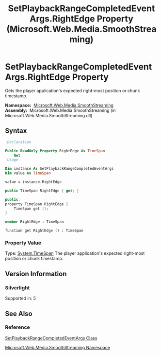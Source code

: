﻿---
title: SetPlaybackRangeCompletedEventArgs.RightEdge Property (Microsoft.Web.Media.SmoothStreaming)
TOCTitle: RightEdge Property
ms:assetid: P:Microsoft.Web.Media.SmoothStreaming.SetPlaybackRangeCompletedEventArgs.RightEdge
ms:mtpsurl: https://msdn.microsoft.com/en-us/library/microsoft.web.media.smoothstreaming.setplaybackrangecompletedeventargs.rightedge(v=VS.95)
ms:contentKeyID: 46307795
ms.date: 05/31/2012
mtps_version: v=VS.95
f1_keywords:
- Microsoft.Web.Media.SmoothStreaming.SetPlaybackRangeCompletedEventArgs.get_RightEdge
- Microsoft.Web.Media.SmoothStreaming.SetPlaybackRangeCompletedEventArgs.RightEdge
dev_langs:
- csharp
- jscript
- vb
- FSharp
- cpp
api_location:
- Microsoft.Web.Media.SmoothStreaming.dll
api_name:
- Microsoft.Web.Media.SmoothStreaming.SetPlaybackRangeCompletedEventArgs.get_RightEdge
- Microsoft.Web.Media.SmoothStreaming.SetPlaybackRangeCompletedEventArgs.RightEdge
api_type:
- Managed
topic_type:
- apiref
- kbSyntax
product_family_name: VS
ROBOTS: INDEX,FOLLOW
---

# SetPlaybackRangeCompletedEventArgs.RightEdge Property

Gets the player application's expected right-most position or chunk timestamp.

**Namespace:**  [Microsoft.Web.Media.SmoothStreaming](microsoft-web-media-smoothstreaming-namespace_1.md)  
**Assembly:**  Microsoft.Web.Media.SmoothStreaming (in Microsoft.Web.Media.SmoothStreaming.dll)

## Syntax

```vb
'Declaration

Public ReadOnly Property RightEdge As TimeSpan
    Get
'Usage

Dim instance As SetPlaybackRangeCompletedEventArgs
Dim value As TimeSpan

value = instance.RightEdge
```

```csharp
public TimeSpan RightEdge { get; }
```

```cpp
public:
property TimeSpan RightEdge {
    TimeSpan get ();
}
```

``` fsharp
member RightEdge : TimeSpan
```

```jscript
function get RightEdge () : TimeSpan
```

### Property Value

Type: [System.TimeSpan](https://msdn.microsoft.com/library/269ew577\(v=vs.95\))  
The player application's expected right-most position or chunk timestamp.

## Version Information

### Silverlight

Supported in: 5  

## See Also

### Reference

[SetPlaybackRangeCompletedEventArgs Class](setplaybackrangecompletedeventargs-class-microsoft-web-media-smoothstreaming.md)

[Microsoft.Web.Media.SmoothStreaming Namespace](microsoft-web-media-smoothstreaming-namespace_1.md)

